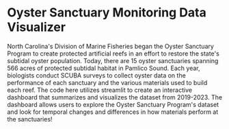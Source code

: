 # Oyster Sanctuary Monitoring Data Visualizer

North Carolina's Division of Marine Fisheries began the Oyster Sanctuary Program to create protected artificial reefs in an effort to restore the state's subtidal oyster population. 
Today, there are 15 oyster sanctuaries spanning 566 acres of protected subtidal habitat in Pamlico Sound. 
Each year, biologists conduct SCUBA surveys to collect oyster data on the performance of each sanctuary and the various materials used to build each reef. 
The code here utilizes streamlit to create an interactive dashboard that summarizes and visualizes the dataset from 2019-2023. 
The dashboard allows users to explore the Oyster Sanctuary Program's dataset and look for temporal changes and differences in how materials perform at the sanctuaries!

